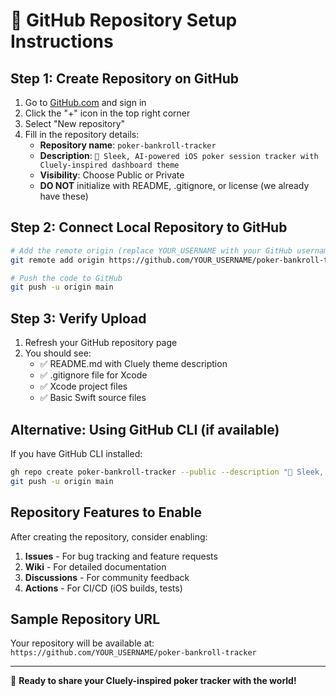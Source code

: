 # 🚀 GitHub Repository Setup Instructions

## Step 1: Create Repository on GitHub

1. Go to [GitHub.com](https://github.com) and sign in
2. Click the "+" icon in the top right corner
3. Select "New repository"
4. Fill in the repository details:
   - **Repository name**: `poker-bankroll-tracker`
   - **Description**: `🎯 Sleek, AI-powered iOS poker session tracker with Cluely-inspired dashboard theme`
   - **Visibility**: Choose Public or Private
   - **DO NOT** initialize with README, .gitignore, or license (we already have these)

## Step 2: Connect Local Repository to GitHub

```bash
# Add the remote origin (replace YOUR_USERNAME with your GitHub username)
git remote add origin https://github.com/YOUR_USERNAME/poker-bankroll-tracker.git

# Push the code to GitHub
git push -u origin main
```

## Step 3: Verify Upload

1. Refresh your GitHub repository page
2. You should see:
   - ✅ README.md with Cluely theme description
   - ✅ .gitignore file for Xcode
   - ✅ Xcode project files
   - ✅ Basic Swift source files

## Alternative: Using GitHub CLI (if available)

If you have GitHub CLI installed:

```bash
gh repo create poker-bankroll-tracker --public --description "🎯 Sleek, AI-powered iOS poker session tracker with Cluely-inspired dashboard theme"
git push -u origin main
```

## Repository Features to Enable

After creating the repository, consider enabling:

1. **Issues** - For bug tracking and feature requests
2. **Wiki** - For detailed documentation
3. **Discussions** - For community feedback
4. **Actions** - For CI/CD (iOS builds, tests)

## Sample Repository URL

Your repository will be available at:
`https://github.com/YOUR_USERNAME/poker-bankroll-tracker`

---

🎯 **Ready to share your Cluely-inspired poker tracker with the world!**